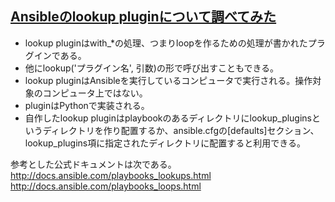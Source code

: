 ## [Ansibleのlookup pluginについて調べてみた](https://qiita.com/yunano/items/4325935b8567572cc172)

* lookup pluginはwith_*の処理、つまりloopを作るための処理が書かれたプラグインである。
* 他にlookup('プラグイン名', 引数)の形で呼び出すこともできる。
* lookup pluginはAnsibleを実行しているコンピュータで実行される。操作対象のコンピュータ上ではない。
* pluginはPythonで実装される。
* 自作したlookup pluginはplaybookのあるディレクトリにlookup_pluginsというディレクトリを作り配置するか、ansible.cfgの[defaults]セクション、lookup_plugins項に指定されたディレクトリに配置すると利用できる。

参考とした公式ドキュメントは次である。<br>
http://docs.ansible.com/playbooks_lookups.html<br>
http://docs.ansible.com/playbooks_loops.html<br>
